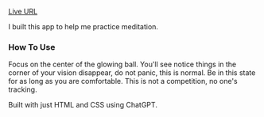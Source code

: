 [Live URL](https://meditate.ashwinig.com/)

I built this app to help me practice meditation. 

### How To Use
Focus on the center of the glowing ball. You'll see notice things in the corner of your vision disappear, do not panic, this is normal. Be in this state for as long as you are comfortable. This is not a competition, no one's tracking.

Built with just HTML and CSS using ChatGPT.
